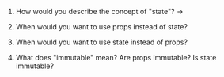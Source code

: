 1. How would you describe the concept of "state"?
   ->

2. When would you want to use props instead of state?

3. When would you want to use state instead of props?

4. What does "immutable" mean? Are props immutable? Is state immutable?
